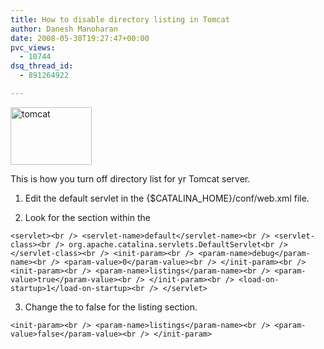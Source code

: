 ```yaml
---
title: How to disable directory listing in Tomcat
author: Danesh Manoharan
date: 2008-05-30T19:27:47+00:00
pvc_views:
  - 10744
dsq_thread_id:
  - 891264922

---
```

[<img loading="lazy" class="alignnone size-medium wp-image-591" title="tomcat" src="/wp-content/uploads/2008/05/tomcat1.gif" alt="tomcat" width="130" height="92" />][1]

This is how you turn off directory list for yr Tomcat server.

1. Edit the default servlet in the {$CATALINA_HOME}/conf/web.xml file.

2. Look for the <init-param> section within the <servlet section>

`<servlet><br />
<servlet-name>default</servlet-name><br />
<servlet-class><br />
org.apache.catalina.servlets.DefaultServlet<br />
</servlet-class><br />
<init-param><br />
<param-name>debug</param-name><br />
<param-value>0</param-value><br />
</init-param><br />
<init-param><br />
<param-name>listings</param-name><br />
<param-value>true</param-value><br />
</init-param><br />
<load-on-startup>1</load-on-startup><br />
</servlet>`

3. Change the <param-value> to false for the <param-name>listing</param-name> section.

`<init-param><br />
<param-name>listings</param-name><br />
<param-value>false</param-value><br />
</init-param>`

 [1]: /wp-content/uploads/2008/05/tomcat1.gif